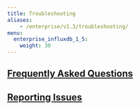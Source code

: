 ```yaml
---
title: Troubleshooting
aliases:
    - /enterprise/v1.3/troubleshooting/
menu:
  enterprise_influxdb_1_5:
    weight: 30
---
```


## [Frequently Asked Questions](/enterprise_influxdb/v1.3/troubleshooting/frequently_asked_questions/)
## [Reporting Issues](/enterprise_influxdb/v1.3/troubleshooting/reporting-issues/)
